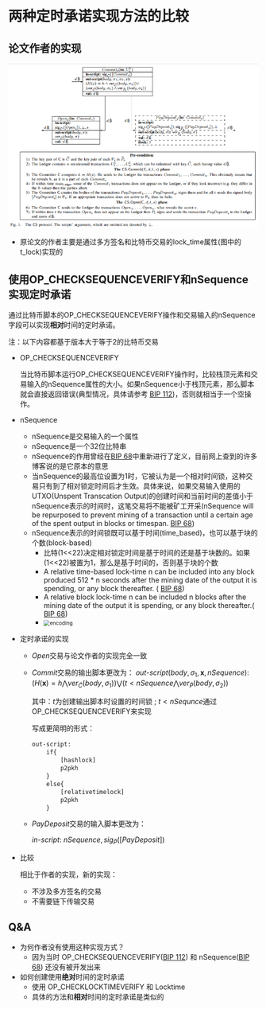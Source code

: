 两种定时承诺实现方法的比较
==============================

论文作者的实现
----------------
![a8ea7cd1861db26ac5c2b4d4cdb1cf02_1_2_art](img\image-20191206224108271.png)

* 原论文的作者主要是通过多方签名和比特币交易的lock_time属性(图中的t_lock)实现的

使用OP_CHECKSEQUENCEVERIFY和nSequence实现定时承诺
----------------------------------------------------------------------------------

通过比特币脚本的OP_CHECKSEQUENCEVERIFY操作和交易输入的nSequence字段可以实现**相对**时间的定时承诺。

注：以下内容都基于版本大于等于2的比特币交易

* OP_CHECKSEQUENCEVERIFY

  当比特币脚本运行OP_CHECKSEQUENCEVERIFY操作时，比较栈顶元素和交易输入的nSequence属性的大小。如果nSequence小于栈顶元素，那么脚本就会直接返回错误(典型情况，具体请参考 [BIP 112](https://github.com/bitcoin/bips/blob/master/bip-0112.mediawiki#Bidirectional_Payment_Channels))，否则就相当于一个空操作。
  
* nSequence

  + nSequence是交易输入的一个属性
  + nSequence是一个32位比特串
  + nSequence的作用曾经在[BIP 68](https://github.com/bitcoin/bips/blob/master/bip-0068.mediawiki#Deployment)中重新进行了定义，目前网上查到的许多博客说的是它原本的意思
  + 当nSequence的最高位设置为1时，它被认为是一个相对时间锁，这种交易只有到了相对锁定时间后才生效。具体来说，如果交易输入使用的UTXO(Unspent Transcation Output)的创建时间和当前时间的差值小于nSequence表示的时间时，这笔交易将不能被矿工开采(nSequence will be repurposed to prevent mining of a transaction until a certain age of the spent output in blocks or timespan. [BIP 68](https://github.com/bitcoin/bips/blob/master/bip-0068.mediawiki#Deployment))
  + nSequence表示的时间锁既可以基于时间(time_based)，也可以基于块的个数(block-based)
    + 比特(1<<22)决定相对锁定时间是基于时间的还是基于块数的。如果(1<<22)被置为1，那么是基于时间的，否则基于块的个数
    + A relative time-based lock-time n can be included into any block produced 512 * n seconds after the mining date of the output it is spending, or any block thereafter. ( [BIP 68](https://github.com/bitcoin/bips/blob/master/bip-0068.mediawiki#Deployment))
    + A relative block lock-time n can be included n blocks after the mining date of the output it is spending, or any block thereafter.( [BIP 68](https://github.com/bitcoin/bips/blob/master/bip-0068.mediawiki#Deployment))
    + <img src="C:\Users\QJ\Desktop\encoding.png" alt="encoding" style="zoom:75%;" />
  
* 定时承诺的实现

  * *Open*交易与论文作者的实现完全一致
  
  * *Commit*交易的输出脚本更改为：
    $out$-$script(body,\sigma_1,\boldsymbol{x},nSequence):$
    	$(H(\boldsymbol{x}) = h \bigwedge ver_{ \widetilde{C}}(body,\sigma_1))\bigvee(   t<nSequence \bigwedge ver_{ \widetilde{P}}(body,\sigma_2))$
    
    其中：$t$为创建输出脚本时设置的时间锁 ; $t < nSequnce$通过OP_CHECKSEQUENCEVERIFY来实现
    
    写成更简明的形式：
  
    ```
    out-script:
        if{ 
            [hashlock] 
            p2pkh 
        }
        else{ 
            [relativetimelock] 
            p2pkh 
        }
    ```
    
    
    
    
    
  * *PayDeposit*交易的输入脚本更改为：
  
    $in$-$script$:
    	$nSequence, sig_{\widetilde{P}}([PayDeposit])$
  
* 比较

  相比于作者的实现，新的实现：

  * 不涉及多方签名的交易
  * 不需要链下传输交易

Q&A
---------

* 为何作者没有使用这种实现方式？
  * 因为当时 OP_CHECKSEQUENCEVERIFY([BIP 112](https://github.com/bitcoin/bips/blob/master/bip-0112.mediawiki#Bidirectional_Payment_Channels)) 和 nSequence([BIP 68](https://github.com/bitcoin/bips/blob/master/bip-0068.mediawiki#Deployment)) 还没有被开发出来
* 如何创建使用**绝对**时间的定时承诺
  * 使用 OP_CHECKLOCKTIMEVERIFY 和 Locktime
  * 具体的方法和**相对**时间的定时承诺是类似的

